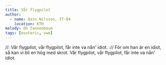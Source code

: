 ```yaml
---
title: Vår flygpilot
author:
  - name: Dain Nilsson, IT-04
    location: KTH
melody: Oh Tannenbaum
tags: [esoteric, swe]
---
```


//: Vår flygpilot, vår flygpilot,
får inte va nån' idiot. ://
För om han är en idiot,
så kan vi bli en hög med skrot.
Vår flygpilot, vår flygpilot,
får inte va nån' idiot.
